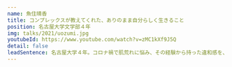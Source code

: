 ```yaml
---
name: 魚住晴香
title: コンプレックスが教えてくれた、ありのまま自分らしく生きること
position: 名古屋大学文学部４年
img: talks/2021/uozumi.jpg
youtubeId: https://www.youtube.com/watch?v=zMC1kXf9J5Q
detail: false
leadSentence: 名古屋大学４年。コロナ禍で肌荒れに悩み、その経験から持った違和感を、ありのままの状態でSNSで発信。現在は大学に通いながらモデレーターや司会業を務める他、キャリア・コンプレックスなどをテーマに発信を行う。
---
```

